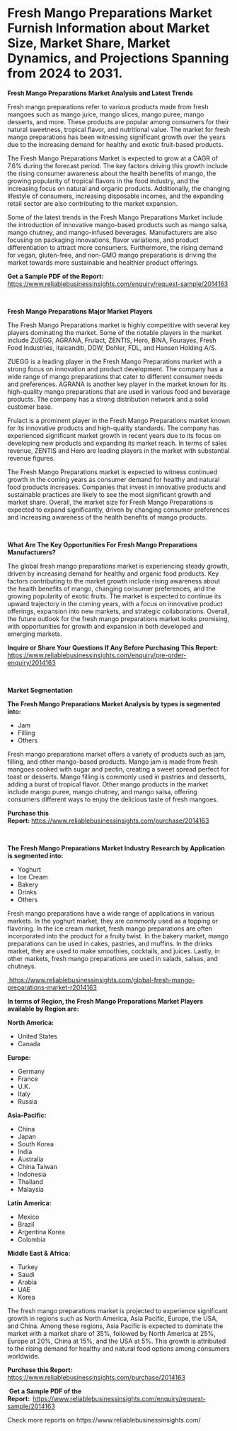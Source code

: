 <p><h1>Fresh Mango Preparations Market Furnish Information about Market Size, Market Share, Market Dynamics, and Projections Spanning from 2024 to 2031.</h1></p><p><strong>Fresh Mango Preparations Market Analysis and Latest Trends</strong></p>
<p><p>Fresh mango preparations refer to various products made from fresh mangoes such as mango juice, mango slices, mango puree, mango desserts, and more. These products are popular among consumers for their natural sweetness, tropical flavor, and nutritional value. The market for fresh mango preparations has been witnessing significant growth over the years due to the increasing demand for healthy and exotic fruit-based products.</p><p>The Fresh Mango Preparations Market is expected to grow at a CAGR of 7.6% during the forecast period. The key factors driving this growth include the rising consumer awareness about the health benefits of mango, the growing popularity of tropical flavors in the food industry, and the increasing focus on natural and organic products. Additionally, the changing lifestyle of consumers, increasing disposable incomes, and the expanding retail sector are also contributing to the market expansion.</p><p>Some of the latest trends in the Fresh Mango Preparations Market include the introduction of innovative mango-based products such as mango salsa, mango chutney, and mango-infused beverages. Manufacturers are also focusing on packaging innovations, flavor variations, and product differentiation to attract more consumers. Furthermore, the rising demand for vegan, gluten-free, and non-GMO mango preparations is driving the market towards more sustainable and healthier product offerings.</p></p>
<p><strong>Get a Sample PDF of the Report:&nbsp;</strong> <a href="https://www.reliablebusinessinsights.com/enquiry/request-sample/2014163">https://www.reliablebusinessinsights.com/enquiry/request-sample/2014163</a></p>
<p>&nbsp;</p>
<p><strong>Fresh Mango Preparations Major Market Players</strong></p>
<p><p>The Fresh Mango Preparations market is highly competitive with several key players dominating the market. Some of the notable players in the market include ZUEGG, AGRANA, Frulact, ZENTIS, Hero, BINA, Fourayes, Fresh Food Industries, italcanditi, DDW, Dohler, FDL, and Hansen Holding A/S.</p><p>ZUEGG is a leading player in the Fresh Mango Preparations market with a strong focus on innovation and product development. The company has a wide range of mango preparations that cater to different consumer needs and preferences. AGRANA is another key player in the market known for its high-quality mango preparations that are used in various food and beverage products. The company has a strong distribution network and a solid customer base.</p><p>Frulact is a prominent player in the Fresh Mango Preparations market known for its innovative products and high-quality standards. The company has experienced significant market growth in recent years due to its focus on developing new products and expanding its market reach. In terms of sales revenue, ZENTIS and Hero are leading players in the market with substantial revenue figures.</p><p>The Fresh Mango Preparations market is expected to witness continued growth in the coming years as consumer demand for healthy and natural food products increases. Companies that invest in innovative products and sustainable practices are likely to see the most significant growth and market share. Overall, the market size for Fresh Mango Preparations is expected to expand significantly, driven by changing consumer preferences and increasing awareness of the health benefits of mango products.</p></p>
<p>&nbsp;</p>
<p><strong>What Are The Key Opportunities For Fresh Mango Preparations Manufacturers?</strong></p>
<p><p>The global fresh mango preparations market is experiencing steady growth, driven by increasing demand for healthy and organic food products. Key factors contributing to the market growth include rising awareness about the health benefits of mango, changing consumer preferences, and the growing popularity of exotic fruits. The market is expected to continue its upward trajectory in the coming years, with a focus on innovative product offerings, expansion into new markets, and strategic collaborations. Overall, the future outlook for the fresh mango preparations market looks promising, with opportunities for growth and expansion in both developed and emerging markets.</p></p>
<p><strong>Inquire or Share Your Questions If Any Before Purchasing This Report:</strong> <a href="https://www.reliablebusinessinsights.com/enquiry/pre-order-enquiry/2014163">https://www.reliablebusinessinsights.com/enquiry/pre-order-enquiry/2014163</a></p>
<p>&nbsp;</p>
<p><strong>Market Segmentation</strong></p>
<p><strong>The Fresh Mango Preparations Market Analysis by types is segmented into:</strong></p>
<p><ul><li>Jam</li><li>Filling</li><li>Others</li></ul></p>
<p><p>Fresh mango preparations market offers a variety of products such as jam, filling, and other mango-based products. Mango jam is made from fresh mangoes cooked with sugar and pectin, creating a sweet spread perfect for toast or desserts. Mango filling is commonly used in pastries and desserts, adding a burst of tropical flavor. Other mango products in the market include mango puree, mango chutney, and mango salsa, offering consumers different ways to enjoy the delicious taste of fresh mangoes.</p></p>
<p><strong>Purchase this Report:&nbsp;</strong><a href="https://www.reliablebusinessinsights.com/purchase/2014163">https://www.reliablebusinessinsights.com/purchase/2014163</a></p>
<p>&nbsp;</p>
<p><strong>The Fresh Mango Preparations Market Industry Research by Application is segmented into:</strong></p>
<p><ul><li>Yoghurt</li><li>Ice Cream</li><li>Bakery</li><li>Drinks</li><li>Others</li></ul></p>
<p><p>Fresh mango preparations have a wide range of applications in various markets. In the yoghurt market, they are commonly used as a topping or flavoring. In the ice cream market, fresh mango preparations are often incorporated into the product for a fruity twist. In the bakery market, mango preparations can be used in cakes, pastries, and muffins. In the drinks market, they are used to make smoothies, cocktails, and juices. Lastly, in other markets, fresh mango preparations are used in salads, salsas, and chutneys.</p></p>
<p><a href="https://www.reliablebusinessinsights.com/global-fresh-mango-preparations-market-r2014163">&nbsp;https://www.reliablebusinessinsights.com/global-fresh-mango-preparations-market-r2014163</a></p>
<p><strong>In terms of Region, the Fresh Mango Preparations Market Players available by Region are:</strong></p>
<p>
    <p> <strong> North America: </strong>
        <ul>
            <li>United States</li>
            <li>Canada</li>
        </ul>
        </p> 
    <p> <strong> Europe: </strong>
        <ul>
            <li>Germany</li>
            <li>France</li>
            <li>U.K.</li>
            <li>Italy</li>
            <li>Russia</li>
        </ul>
        </p> 
    <p> <strong> Asia-Pacific: </strong>
        <ul>
            <li>China</li>
            <li>Japan</li>
            <li>South Korea</li>
            <li>India</li>
            <li>Australia</li>
            <li>China Taiwan</li>
            <li>Indonesia</li>
            <li>Thailand</li>
            <li>Malaysia</li>
        </ul>
        </p> 
    <p> <strong> Latin America: </strong>
        <ul>
            <li>Mexico</li>
            <li>Brazil</li>
            <li>Argentina Korea</li>
            <li>Colombia</li>
        </ul>
        </p> 
    <p> <strong> Middle East & Africa: </strong>
        <ul>
            <li>Turkey</li>
            <li>Saudi</li>
            <li>Arabia</li>
            <li>UAE</li>
            <li>Korea</li>
        </ul>
    </p>
    </p>
<p><p>The fresh mango preparations market is projected to experience significant growth in regions such as North America, Asia Pacific, Europe, the USA, and China. Among these regions, Asia Pacific is expected to dominate the market with a market share of 35%, followed by North America at 25%, Europe at 20%, China at 15%, and the USA at 5%. This growth is attributed to the rising demand for healthy and natural food options among consumers worldwide.</p></p>
<p><strong>Purchase this Report: </strong><a href="https://www.reliablebusinessinsights.com/purchase/2014163">https://www.reliablebusinessinsights.com/purchase/2014163</a></p>
<p>&nbsp;<strong>Get a Sample PDF of the Report:&nbsp;&nbsp;</strong><a href="https://www.reliablebusinessinsights.com/enquiry/request-sample/2014163">https://www.reliablebusinessinsights.com/enquiry/request-sample/2014163</a></p>
<p><strong></strong></p>
<p>Check more reports on https://www.reliablebusinessinsights.com/</p>